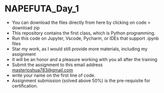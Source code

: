 # NAPEFUTA_Day_1
- You can download the files directly from here by clicking on code > download zip
- This repository contains the first class, which is Python programming.
- Run this code on Jupyter, Vscode, Pycharm, or IDEs that support .ipynb files
- Star my work, as I would still provide more materials, including my assignment
- It will be an honor and a pleasure working with you all after the training
- Submit the assignment to this email address masterjoshua783@gmail.com
- write your name on the first line of code.
- Assignment submission (solved above  50%) is the pre-requisite for certification.
